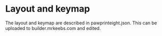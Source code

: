 # Layout and keymap

The layout and keymap are described in pawprinteight.json. This can be uploaded to builder.mrkeebs.com and edited.
